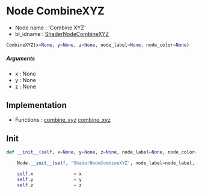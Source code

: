 # Node CombineXYZ

- Node name : 'Combine XYZ'
- bl_idname : [ShaderNodeCombineXYZ](https://docs.blender.org/api/current/bpy.types.ShaderNodeCombineXYZ.html)


``` python
CombineXYZ(x=None, y=None, z=None, node_label=None, node_color=None)
```
##### Arguments

- x : None
- y : None
- z : None

## Implementation

- Functions : [combine_xyz](/docs/GeoNodes/GeoNodesTree.md#combine_xyz) [combine_xyz](/docs/GeoNodes/GeoNodesTree.md#combine_xyz)

## Init

``` python
def __init__(self, x=None, y=None, z=None, node_label=None, node_color=None):

    Node.__init__(self, 'ShaderNodeCombineXYZ', node_label=node_label, node_color=node_color)

    self.x               = x
    self.y               = y
    self.z               = z
```
